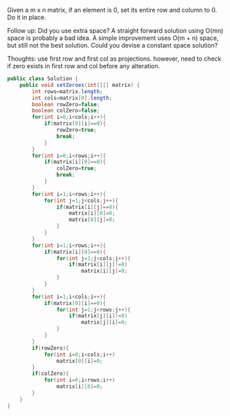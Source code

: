 Given a m x n matrix, if an element is 0, set its entire row and column to 0. Do it in place.

Follow up:
Did you use extra space?
A straight forward solution using O(mn) space is probably a bad idea.
A simple improvement uses O(m + n) space, but still not the best solution.
Could you devise a constant space solution?

Thoughts: use first row and first col as projections. however, need to check if zero exists in first row and col before any alteration.
```java
public class Solution {
    public void setZeroes(int[][] matrix) {
        int rows=matrix.length;
        int cols=matrix[0].length;
        boolean rowZero=false;
        boolean colZero=false;
        for(int i=0;i<cols;i++){
        	if(matrix[0][i]==0){
        		rowZero=true;
        		break;
        	}
        }
        for(int i=0;i<rows;i++){
        	if(matrix[i][0]==0){
        		colZero=true;
        		break;
        	}
        }
        for(int i=1;i<rows;i++){
        	for(int j=1;j<cols;j++){
        		if(matrix[i][j]==0){
        			matrix[i][0]=0;
        			matrix[0][j]=0;
        		}
        	}
        }
        for(int i=1;i<rows;i++){
        	if(matrix[i][0]==0){
        		for(int j=1;j<cols;j++){
        			if(matrix[i][j]!=0)
        				matrix[i][j]=0;
        		}
        	}
        }
        for(int i=1;i<cols;i++){
        	if(matrix[0][i]==0){
        		for(int j=1;j<rows;j++){
        			if(matrix[j][i]!=0)
        				matrix[j][i]=0;
        		}
        	}
        }
        if(rowZero){
        	for(int i=0;i<cols;i++)
        		matrix[0][i]=0;
        }
        if(colZero){
        	for(int i=0;i<rows;i++)
        		matrix[i][0]=0;
        }
    }
}
```
